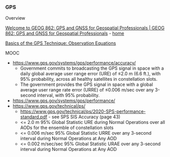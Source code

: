 ### GPS

Overview

[Welcome to GEOG 862: GPS and GNSS for Geospatial Professionals | GEOG 862: GPS and GNSS for Geospatial Professionals](https://www.e-education.psu.edu/geog862/) - [home](https://www.e-education.psu.edu/geog862/home.html)

[Basics of the GPS Technique: Observation Equations](https://web.gps.caltech.edu/classes/ge111/Docs/GPSbasics.pdf)

MOOC



- https://www.gps.gov/systems/gps/performance/accuracy/
  - Government commits to broadcasting the GPS signal in space with a daily global average user range error (URE) of ≤2.0 m (6.6 ft.), with 95% probability, across all healthy satellites in constellation slots.
  - The government provides the GPS signal in space with a global average user range rate error (URRE) of ≤0.006 m/sec over any 3-second interval, with 95% probability.
- https://www.gps.gov/systems/gps/performance/
- https://www.gps.gov/technical/ps/
  - https://www.gps.gov/technical/ps/2020-SPS-performance-standard.pdf - see SPS SIS Accuracy (page 43)
  - <= 2.0 m 95% Global Statistic URE during Normal Operations over all AODs for the ensemble of constellation slots 
  - <= 0.006 m/sec 95% Global Statistic URRE over any 3-second interval during Normal Operations at Any AOD 
  - <= 0.002 m/sec/sec 95% Global Statistic URAE over any 3-second interval during Normal Operations at Any AOD 



### 